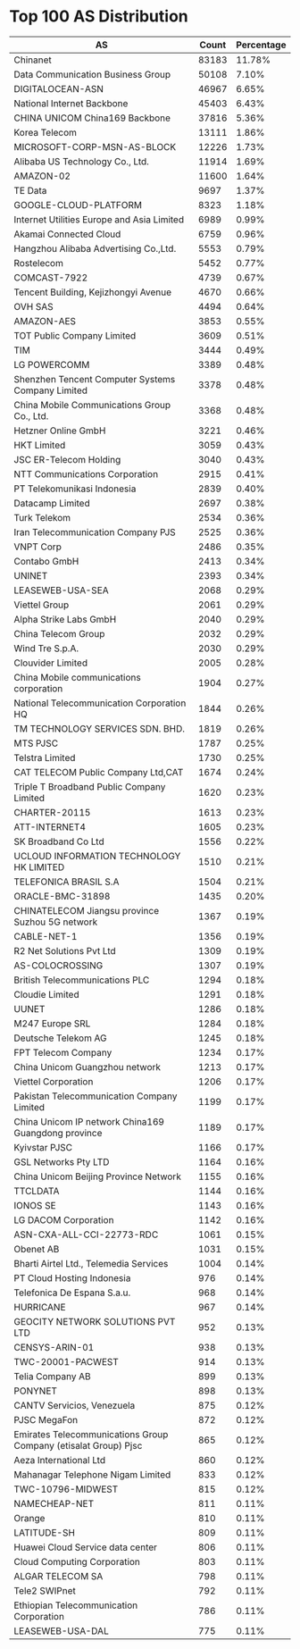 # Top 100 AS Distribution
| AS | Count | Percentage |
|----|----|----|
| Chinanet | 83183 | 11.78% |
| Data Communication Business Group | 50108 | 7.10% |
| DIGITALOCEAN-ASN | 46967 | 6.65% |
| National Internet Backbone | 45403 | 6.43% |
| CHINA UNICOM China169 Backbone | 37816 | 5.36% |
| Korea Telecom | 13111 | 1.86% |
| MICROSOFT-CORP-MSN-AS-BLOCK | 12226 | 1.73% |
| Alibaba US Technology Co., Ltd. | 11914 | 1.69% |
| AMAZON-02 | 11600 | 1.64% |
| TE Data | 9697 | 1.37% |
| GOOGLE-CLOUD-PLATFORM | 8323 | 1.18% |
| Internet Utilities Europe and Asia Limited | 6989 | 0.99% |
| Akamai Connected Cloud | 6759 | 0.96% |
| Hangzhou Alibaba Advertising Co.,Ltd. | 5553 | 0.79% |
| Rostelecom | 5452 | 0.77% |
| COMCAST-7922 | 4739 | 0.67% |
| Tencent Building, Kejizhongyi Avenue | 4670 | 0.66% |
| OVH SAS | 4494 | 0.64% |
| AMAZON-AES | 3853 | 0.55% |
| TOT Public Company Limited | 3609 | 0.51% |
| TIM | 3444 | 0.49% |
| LG POWERCOMM | 3389 | 0.48% |
| Shenzhen Tencent Computer Systems Company Limited | 3378 | 0.48% |
| China Mobile Communications Group Co., Ltd. | 3368 | 0.48% |
| Hetzner Online GmbH | 3221 | 0.46% |
| HKT Limited | 3059 | 0.43% |
| JSC ER-Telecom Holding | 3040 | 0.43% |
| NTT Communications Corporation | 2915 | 0.41% |
| PT Telekomunikasi Indonesia | 2839 | 0.40% |
| Datacamp Limited | 2697 | 0.38% |
| Turk Telekom | 2534 | 0.36% |
| Iran Telecommunication Company PJS | 2525 | 0.36% |
| VNPT Corp | 2486 | 0.35% |
| Contabo GmbH | 2413 | 0.34% |
| UNINET | 2393 | 0.34% |
| LEASEWEB-USA-SEA | 2068 | 0.29% |
| Viettel Group | 2061 | 0.29% |
| Alpha Strike Labs GmbH | 2040 | 0.29% |
| China Telecom Group | 2032 | 0.29% |
| Wind Tre S.p.A. | 2030 | 0.29% |
| Clouvider Limited | 2005 | 0.28% |
| China Mobile communications corporation | 1904 | 0.27% |
| National Telecommunication Corporation HQ | 1844 | 0.26% |
| TM TECHNOLOGY SERVICES SDN. BHD. | 1819 | 0.26% |
| MTS PJSC | 1787 | 0.25% |
| Telstra Limited | 1730 | 0.25% |
| CAT TELECOM Public Company Ltd,CAT | 1674 | 0.24% |
| Triple T Broadband Public Company Limited | 1620 | 0.23% |
| CHARTER-20115 | 1613 | 0.23% |
| ATT-INTERNET4 | 1605 | 0.23% |
| SK Broadband Co Ltd | 1556 | 0.22% |
| UCLOUD INFORMATION TECHNOLOGY HK LIMITED | 1510 | 0.21% |
| TELEFONICA BRASIL S.A | 1504 | 0.21% |
| ORACLE-BMC-31898 | 1435 | 0.20% |
| CHINATELECOM Jiangsu province Suzhou 5G network | 1367 | 0.19% |
| CABLE-NET-1 | 1356 | 0.19% |
| R2 Net Solutions Pvt Ltd | 1309 | 0.19% |
| AS-COLOCROSSING | 1307 | 0.19% |
| British Telecommunications PLC | 1294 | 0.18% |
| Cloudie Limited | 1291 | 0.18% |
| UUNET | 1286 | 0.18% |
| M247 Europe SRL | 1284 | 0.18% |
| Deutsche Telekom AG | 1245 | 0.18% |
| FPT Telecom Company | 1234 | 0.17% |
| China Unicom Guangzhou network | 1213 | 0.17% |
| Viettel Corporation | 1206 | 0.17% |
| Pakistan Telecommunication Company Limited | 1199 | 0.17% |
| China Unicom IP network China169 Guangdong province | 1189 | 0.17% |
| Kyivstar PJSC | 1166 | 0.17% |
| GSL Networks Pty LTD | 1164 | 0.16% |
| China Unicom Beijing Province Network | 1155 | 0.16% |
| TTCLDATA | 1144 | 0.16% |
| IONOS SE | 1143 | 0.16% |
| LG DACOM Corporation | 1142 | 0.16% |
| ASN-CXA-ALL-CCI-22773-RDC | 1061 | 0.15% |
| Obenet AB | 1031 | 0.15% |
| Bharti Airtel Ltd., Telemedia Services | 1004 | 0.14% |
| PT Cloud Hosting Indonesia | 976 | 0.14% |
| Telefonica De Espana S.a.u. | 968 | 0.14% |
| HURRICANE | 967 | 0.14% |
| GEOCITY NETWORK SOLUTIONS PVT LTD | 952 | 0.13% |
| CENSYS-ARIN-01 | 938 | 0.13% |
| TWC-20001-PACWEST | 914 | 0.13% |
| Telia Company AB | 899 | 0.13% |
| PONYNET | 898 | 0.13% |
| CANTV Servicios, Venezuela | 875 | 0.12% |
| PJSC MegaFon | 872 | 0.12% |
| Emirates Telecommunications Group Company (etisalat Group) Pjsc | 865 | 0.12% |
| Aeza International Ltd | 860 | 0.12% |
| Mahanagar Telephone Nigam Limited | 833 | 0.12% |
| TWC-10796-MIDWEST | 815 | 0.12% |
| NAMECHEAP-NET | 811 | 0.11% |
| Orange | 810 | 0.11% |
| LATITUDE-SH | 809 | 0.11% |
| Huawei Cloud Service data center | 806 | 0.11% |
| Cloud Computing Corporation | 803 | 0.11% |
| ALGAR TELECOM SA | 798 | 0.11% |
| Tele2 SWIPnet | 792 | 0.11% |
| Ethiopian Telecommunication Corporation | 786 | 0.11% |
| LEASEWEB-USA-DAL | 775 | 0.11% |
